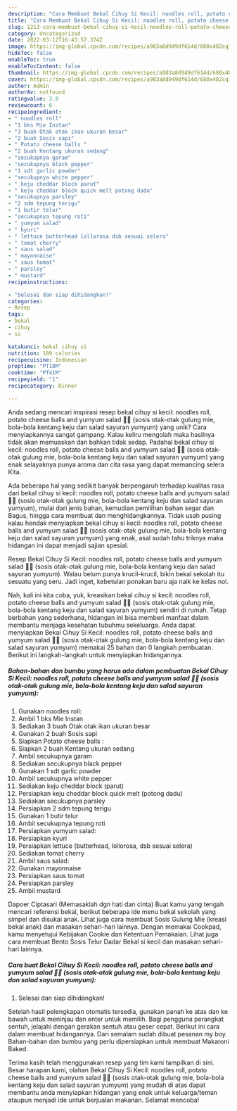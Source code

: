 ```yaml
---
description: "Cara Membuat Bekal Cihuy Si Kecil: noodles roll, potato cheese balls and yumyum salad 👦👧 (sosis otak-otak gulung mie, bola-bola kentang keju dan salad sayuran yumyum) yang Enak"
title: "Cara Membuat Bekal Cihuy Si Kecil: noodles roll, potato cheese balls and yumyum salad 👦👧 (sosis otak-otak gulung mie, bola-bola kentang keju dan salad sayuran yumyum) yang Enak"
slug: 1213-cara-membuat-bekal-cihuy-si-kecil-noodles-roll-potato-cheese-balls-and-yumyum-salad-sosis-otak-otak-gulung-mie-bola-bola-kentang-keju-dan-salad-sayuran-yumyum-yang-enak
category: Uncategorized
date: 2022-03-12T16:43:57.374Z
image: https://img-global.cpcdn.com/recipes/a983a8d949df614d/680x482cq70/bekal-cihuy-si-kecil-noodles-roll-potato-cheese-balls-and-yumyum-salad-sosis-otak-otak-gulung-foto-resep-utama.jpg
hideToc: false
enableToc: true
enableTocContent: false
thumbnail: https://img-global.cpcdn.com/recipes/a983a8d949df614d/680x482cq70/bekal-cihuy-si-kecil-noodles-roll-potato-cheese-balls-and-yumyum-salad-sosis-otak-otak-gulung-foto-resep-utama.jpg
cover: https://img-global.cpcdn.com/recipes/a983a8d949df614d/680x482cq70/bekal-cihuy-si-kecil-noodles-roll-potato-cheese-balls-and-yumyum-salad-sosis-otak-otak-gulung-foto-resep-utama.jpg
author: Admin
authorAv: notfound
ratingvalue: 3.8
reviewcount: 6
recipeingredient:
- " noodles roll"
- "1 bks Mie Instan"
- "3 buah Otak otak ikan ukuran besar"
- "2 buah Sosis sapi"
- " Potato cheese balls "
- "2 buah Kentang ukuran sedang"
- "secukupnya garam"
- "secukupnya black pepper"
- "1 sdt garlic powder"
- "secukupnya white pepper"
- " keju cheddar block parut"
- " keju cheddar block quick melt potong dadu"
- "secukupnya parsley"
- "2 sdm tepung terigu"
- "1 butir telur"
- "secukupnya tepung roti"
- " yumyum salad"
- " kyuri"
- " lettuce butterhead lollorosa dsb sesuai selera"
- " tomat cherry"
- " saus salad"
- " mayonnaise"
- " saus tomat"
- " parsley"
- " mustard"
recipeinstructions:

- "Selesai dan siap dihidangkan!"
categories:
- Resep
tags:
- bekal
- cihuy
- si

katakunci: bekal cihuy si 
nutrition: 189 calories
recipecuisine: Indonesian
preptime: "PT18M"
cooktime: "PT41M"
recipeyield: "1"
recipecategory: Dinner

---
```





Anda sedang mencari inspirasi resep bekal cihuy si kecil: noodles roll, potato cheese balls and yumyum salad 👦👧 (sosis otak-otak gulung mie, bola-bola kentang keju dan salad sayuran yumyum) yang unik? Cara menyiapkannya sangat gampang. Kalau keliru mengolah maka hasilnya tidak akan memuaskan dan bahkan tidak sedap. Padahal bekal cihuy si kecil: noodles roll, potato cheese balls and yumyum salad 👦👧 (sosis otak-otak gulung mie, bola-bola kentang keju dan salad sayuran yumyum) yang enak selayaknya punya aroma dan cita rasa yang dapat memancing selera Kita.





Ada beberapa hal yang sedikit banyak berpengaruh terhadap kualitas rasa dari bekal cihuy si kecil: noodles roll, potato cheese balls and yumyum salad 👦👧 (sosis otak-otak gulung mie, bola-bola kentang keju dan salad sayuran yumyum), mulai dari jenis bahan, kemudian pemilihan bahan segar dan Bagus, hingga cara membuat dan menghidangkannya. Tidak usah pusing kalau hendak menyiapkan bekal cihuy si kecil: noodles roll, potato cheese balls and yumyum salad 👦👧 (sosis otak-otak gulung mie, bola-bola kentang keju dan salad sayuran yumyum) yang enak,      asal sudah tahu triknya maka hidangan ini dapat menjadi sajian spesial.














Resep Bekal Cihuy Si Kecil: noodles roll, potato cheese balls and yumyum salad 👦👧 (sosis otak-otak gulung mie, bola-bola kentang keju dan salad sayuran yumyum). Walau belum punya krucil-krucil, bikin bekal sekolah itu sesuatu yang seru. Jadi inget, kebetulan ponakan baru aja naik ke kelas nol.






Nah, kali ini kita coba, yuk, kreasikan bekal cihuy si kecil: noodles roll, potato cheese balls and yumyum salad 👦👧 (sosis otak-otak gulung mie, bola-bola kentang keju dan salad sayuran yumyum) sendiri di rumah. Tetap berbahan yang sederhana, hidangan ini bisa memberi manfaat dalam membantu menjaga kesehatan tubuhmu sekeluarga. Anda dapat menyiapkan Bekal Cihuy Si Kecil: noodles roll, potato cheese balls and yumyum salad 👦👧 (sosis otak-otak gulung mie, bola-bola kentang keju dan salad sayuran yumyum) memakai 25 bahan dan 0 langkah pembuatan. Berikut ini langkah-langkah untuk menyiapkan hidangannya.

<!--inarticleads1-->

##### Bahan-bahan dan bumbu yang harus ada dalam pembuatan Bekal Cihuy Si Kecil: noodles roll, potato cheese balls and yumyum salad 👦👧 (sosis otak-otak gulung mie, bola-bola kentang keju dan salad sayuran yumyum):

1. Gunakan  noodles roll:
1. Ambil 1 bks Mie Instan
1. Sediakan 3 buah Otak otak ikan ukuran besar
1. Gunakan 2 buah Sosis sapi
1. Siapkan  Potato cheese balls :
1. Siapkan 2 buah Kentang ukuran sedang
1. Ambil secukupnya garam
1. Sediakan secukupnya black pepper
1. Gunakan 1 sdt garlic powder
1. Ambil secukupnya white pepper
1. Sediakan  keju cheddar block (parut)
1. Persiapkan  keju cheddar block quick melt (potong dadu)
1. Sediakan secukupnya parsley
1. Persiapkan 2 sdm tepung terigu
1. Gunakan 1 butir telur
1. Ambil secukupnya tepung roti
1. Persiapkan  yumyum salad:
1. Persiapkan  kyuri
1. Persiapkan  lettuce (butterhead, lollorosa, dsb sesuai selera)
1. Sediakan  tomat cherry
1. Ambil  saus salad:
1. Gunakan  mayonnaise
1. Persiapkan  saus tomat
1. Persiapkan  parsley
1. Ambil  mustard


Dapoer Ciptasari (Memasaklah dgn hati dan cinta) Buat kamu yang tengah mencari referensi bekal, berikut beberapa ide menu bekal sekolah yang simpel dan disukai anak. Lihat juga cara membuat Sosis Gulung Mie (kreasi bekal anak) dan masakan sehari-hari lainnya. Dengan memakai Cookpad, kamu menyetujui Kebijakan Cookie dan Ketentuan Pemakaian. Lihat juga cara membuat Bento Sosis Telur Dadar Bekal si kecil dan masakan sehari-hari lainnya. 

<!--inarticleads2-->

##### Cara buat Bekal Cihuy Si Kecil: noodles roll, potato cheese balls and yumyum salad 👦👧 (sosis otak-otak gulung mie, bola-bola kentang keju dan salad sayuran yumyum):


1. Selesai dan siap dihidangkan!

Setelah hasil pelengkapan otomatis tersedia, gunakan panah ke atas dan ke bawah untuk meninjau dan enter untuk memilih. Bagi pengguna perangkat sentuh, jelajahi dengan gerakan sentuh atau geser cepat. Berikut ini cara dalam membuat hidangannya. Dari semalam sudah dibuat pesanan my boy. Bahan-bahan dan bumbu yang perlu dipersiapkan untuk membuat Makaroni Baked. 

Terima kasih telah menggunakan resep yang tim kami tampilkan di sini. Besar harapan kami, olahan Bekal Cihuy Si Kecil: noodles roll, potato cheese balls and yumyum salad 👦👧 (sosis otak-otak gulung mie, bola-bola kentang keju dan salad sayuran yumyum) yang mudah di atas dapat membantu anda menyiapkan hidangan yang enak untuk keluarga/teman ataupun menjadi ide untuk berjualan makanan. Selamat mencoba!
